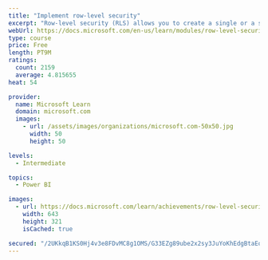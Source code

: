 ```yaml
---
title: "Implement row-level security"
excerpt: "Row-level security (RLS) allows you to create a single or a set of reports that targets data for a specific user. In this module, you will learn how to implement RLS by using either a static or dynamic method and how Microsoft Power BI simplifies testing RLS in Power BI Desktop and Power BI service."
webUrl: https://docs.microsoft.com/en-us/learn/modules/row-level-security-power-bi/
type: course
price: Free
length: PT9M
ratings:
  count: 2159
  average: 4.815655
heat: 54

provider:
  name: Microsoft Learn
  domain: microsoft.com
  images:
    - url: /assets/images/organizations/microsoft.com-50x50.jpg
      width: 50
      height: 50

levels:
  - Intermediate

topics:
  - Power BI

images:
  - url: https://docs.microsoft.com/learn/achievements/row-level-security-power-bi-social.png
    width: 643
    height: 321
    isCached: true

secured: "/2UKkqB1KS0Hj4v3e8FDvMC8g1OMS/G33EZg89ube2x2sy3JuYoKhEdgBtaEoua7Kuu9lNTkUV/7Ps7QRd6Qb3BcNC5P52JlwlZEhUn6Mr95pHlqnvQKQCYsgE827MpqoAUYX+FR6NnvPsvginp1fFRbnZ98EXvMIvY6dIJE/SDnoTpIAgpqDAl0ie9zBfjMGUwAAnTmQm2sXyZ8LDH4s80rOQIS8+Z6Gp7SUGIuFdCcFEhazZnU5MdyFUwLwvIlL/q6bipRiHtQ8CwKdFREie3JZIKNOGxJIgHcMKNS59KvoGO3lAnfREefTqtGhsfWiJRBH6gj5nqV16lhN/aV3av3ZBlb+WqAvUi1eDIEiyz7m190xautGF846VX976jRY7a9eU/XHi7HPwhe0g6PBHFdmojU3Fo1Y4wSkZ12fj4=;cVNGK6WBqXdsE1P1Rtv4/g=="
---
```


